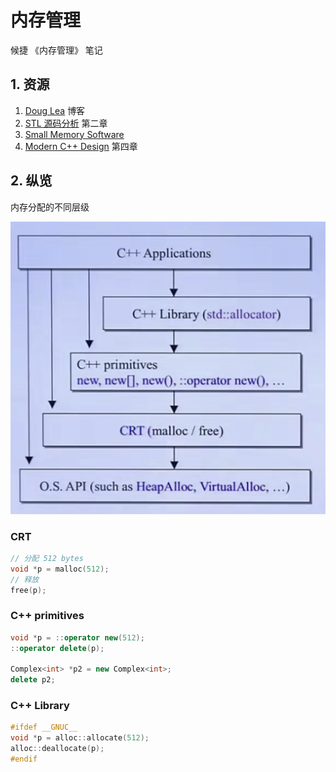 # 内存管理

候捷 《内存管理》 笔记

## 1. 资源

1. [Doug Lea](http://gee.cs.oswego.edu/) 博客
2. [STL 源码分析](https://book.douban.com/subject/1110934/) 第二章
3. [Small Memory Software](https://book.douban.com/subject/1473761/) 
4. [Modern C++ Design](https://book.douban.com/subject/1755195/) 第四章

## 2. 纵览

内存分配的不同层级

![c++ memory allocation](image/2021-09-12-21-37-22.png)

### CRT

```cpp
// 分配 512 bytes
void *p = malloc(512);
// 释放
free(p);
```

### C++ primitives

```cpp
void *p = ::operator new(512);
::operator delete(p);

Complex<int> *p2 = new Complex<int>;
delete p2;
```

### C++ Library

```cpp
#ifdef __GNUC__
void *p = alloc::allocate(512);
alloc::deallocate(p);
#endif
```